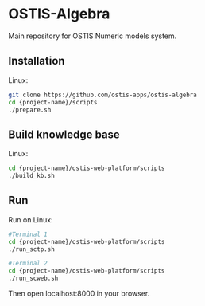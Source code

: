 # OSTIS-Algebra

Main repository for OSTIS Numeric models system.

## Installation

Linux:

```sh
git clone https://github.com/ostis-apps/ostis-algebra
cd {project-name}/scripts
./prepare.sh
```

## Build knowledge base

Linux:

```sh
cd {project-name}/ostis-web-platform/scripts
./build_kb.sh
```

## Run

Run on Linux:

```sh
#Terminal 1
cd {project-name}/ostis-web-platform/scripts
./run_sctp.sh

#Terminal 2
cd {project-name}/ostis-web-platform/scripts
./run_scweb.sh
```

Then open localhost:8000 in your browser.
